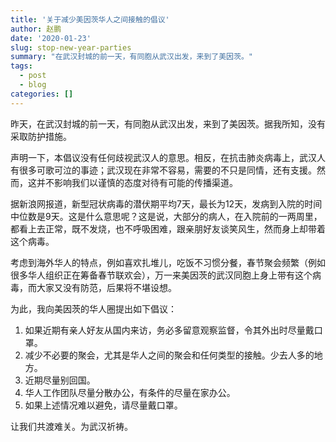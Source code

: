 ```yaml
---
title: '关于减少美因茨华人之间接触的倡议'
author: 赵鹏
date: '2020-01-23'
slug: stop-new-year-parties
summary: "在武汉封城的前一天，有同胞从武汉出发，来到了美因茨。"
tags:
  - post
  - blog
categories: []
---
```




昨天，在武汉封城的前一天，有同胞从武汉出发，来到了美因茨。据我所知，没有采取防护措施。

声明一下，本倡议没有任何歧视武汉人的意思。相反，在抗击肺炎病毒上，武汉人有很多可歌可泣的事迹；武汉现在非常不容易，需要的不只是同情，还有支援。然而，这并不影响我们以谨慎的态度对待有可能的传播渠道。

据新浪网报道，新型冠状病毒的潜伏期平均7天，最长为12天，发病到入院的时间中位数是9天。这是什么意思呢？这是说，大部分的病人，在入院前的一两周里，都看上去正常，既不发烧，也不呼吸困难，跟亲朋好友谈笑风生，然而身上却带着这个病毒。

考虑到海外华人的特点，例如喜欢扎堆儿，吃饭不习惯分餐，春节聚会频繁（例如很多华人组织正在筹备春节联欢会），万一来美因茨的武汉同胞上身上带有这个病毒，而大家又没有防范，后果将不堪设想。

为此，我向美因茨的华人圈提出如下倡议：

1. 如果近期有亲人好友从国内来访，务必多留意观察监督，令其外出时尽量戴口罩。
2. 减少不必要的聚会，尤其是华人之间的聚会和任何类型的接触。少去人多的地方。
3. 近期尽量别回国。
4. 华人工作团队尽量分散办公，有条件的尽量在家办公。
5. 如果上述情况难以避免，请尽量戴口罩。

让我们共渡难关。为武汉祈祷。



